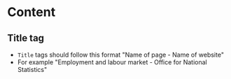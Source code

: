 # Content

## Title tag
- ``Title`` tags should follow this format "Name of page - Name of website"
- For example "Employment and labour market - Office for National Statistics"
